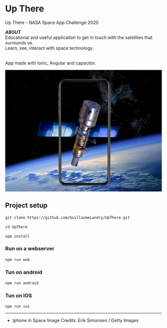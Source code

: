 # Up There
Up There - NASA Space App Challenge 2020 

***ABOUT***  
Educational and useful application to get in touch with the satellites that surrounds us.<br/>
Learn, see, interact with space technology.<br/><br/>

App made with Ionic, Angular and capacitor.

![App Logo](src/assets/images/logoPng.png)

## Project setup
```
git clone https://github.com/GuillaumeLandry/UpThere.git
```
```
cd UpThere
```
```
npm install
```

### Run on a webserver
```
npm run web
```

### Tun on android
```
npm run android
```

### Tun on IOS
```
npm run ios
```

___________________________________________________________
* Iphone in Space Image Credits: Erik Simonsen / Getty Images
